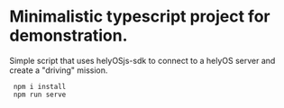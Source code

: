 # Minimalistic typescript project for demonstration.

Simple script that uses helyOSjs-sdk to connect to a helyOS server and create a "driving" mission.

```
 npm i install
 npm run serve

 ```